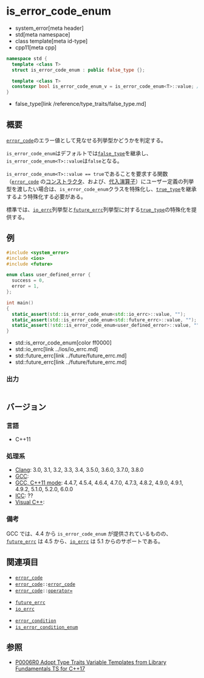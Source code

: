 # is_error_code_enum
* system_error[meta header]
* std[meta namespace]
* class template[meta id-type]
* cpp11[meta cpp]

```cpp
namespace std {
  template <class T>
  struct is_error_code_enum : public false_type {};

  template <class T>
  constexpr bool is_error_code_enum_v = is_error_code_enum<T>::value; // C++17
}
```
* false_type[link /reference/type_traits/false_type.md]

## 概要
[`error_code`](error_code.md)のエラー値として見なせる列挙型かどうかを判定する。

`is_error_code_enum`はデフォルトでは[`false_type`](/reference/type_traits/false_type.md)を継承し、`is_error_code_enum<T>::value`は`false`となる。

`is_error_code_enum<T>::value == true`であることを要求する関数（[`error_code`](error_code.md) の[コンストラクタ](error_code/op_constructor.md)、および、[代入演算子](error_code/op_assign.md)）にユーザー定義の列挙型を渡したい場合は、`is_error_code_enum`クラスを特殊化し、[`true_type`](/reference/type_traits/true_type.md)を継承するよう特殊化する必要がある。

標準では、[`io_errc`](../ios/io_errc.md)列挙型と[`future_errc`](../future/future_errc.md)列挙型に対する[`true_type`](/reference/type_traits/true_type.md)の特殊化を提供する。


## 例
```cpp example
#include <system_error>
#include <ios>
#include <future>

enum class user_defined_error {
  success = 0,
  error = 1,
};

int main()
{
  static_assert(std::is_error_code_enum<std::io_errc>::value, "");
  static_assert(std::is_error_code_enum<std::future_errc>::value, "");
  static_assert(!std::is_error_code_enum<user_defined_error>::value, "");
}
```
* std::is_error_code_enum[color ff0000]
* std::io_errc[link ../ios/io_errc.md]
* std::future_errc[link ../future/future_errc.md]
* std::future_errc[link ../future/future_errc.md]

### 出力
```
```

## バージョン
### 言語
- C++11

### 処理系
- [Clang](/implementation.md#clang): 3.0, 3.1, 3.2, 3.3, 3.4, 3.5.0, 3.6.0, 3.7.0, 3.8.0
- [GCC](/implementation.md#gcc): 
- [GCC, C++11 mode](/implementation.md#gcc): 4.4.7, 4.5.4, 4.6.4, 4.7.0, 4.7.3, 4.8.2, 4.9.0, 4.9.1, 4.9.2, 5.1.0, 5.2.0, 6.0.0
- [ICC](/implementation.md#icc): ??
- [Visual C++](/implementation.md#visual_cpp):


### 備考
GCC では、4.4 から `is_error_code_enum` が提供されているものの、[`future_errc`](../future/future_errc.md) は 4.5 から、[`io_errc`](../ios/io_errc.md) は 5.1 からのサポートである。


## 関連項目
- [`error_code`](error_code.md)
- [`error_code`](error_code.md)`::`[`error_code`](error_code/op_constructor.md)
- [`error_code`](error_code.md)`::`[`operator=`](error_code/op_assign.md)
* [`future_errc`](../future/future_errc.md)
* [`io_errc`](../ios/io_errc.md)
- [`error_condition`](error_condition.md)
- [`is_error_condition_enum`](is_error_condition_enum.md)


## 参照
- [P0006R0 Adopt Type Traits Variable Templates from Library Fundamentals TS for C++17](http://www.open-std.org/jtc1/sc22/wg21/docs/papers/2015/p0006r0.html)
